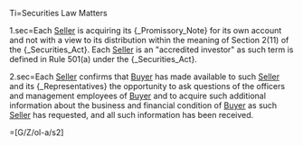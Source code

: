 Ti=Securities Law Matters

1.sec=Each <a href="#SPA.Def.Seller(s).Def" class="definedterm">Seller</a> is acquiring its {_Promissory_Note} for its own account and not with a view to its distribution within the meaning of Section 2(11) of the {_Securities_Act}.  Each <a href="#SPA.Def.Seller(s).Def" class="definedterm">Seller</a> is an "accredited investor" as such term is defined in Rule 501(a) under the {_Securities_Act}.

2.sec=Each <a href="#SPA.Def.Seller(s).Def" class="definedterm">Seller</a> confirms that <a href="#SPA.Def.Buyer.Def" class="definedterm">Buyer</a> has made available to such <a href="#SPA.Def.Seller(s).Def" class="definedterm">Seller</a> and its {_Representatives} the opportunity to ask questions of the officers and management employees of <a href="#SPA.Def.Buyer.Def" class="definedterm">Buyer</a> and to acquire such additional information about the business and financial condition of <a href="#SPA.Def.Buyer.Def" class="definedterm">Buyer</a> as such <a href="#SPA.Def.Seller(s).Def" class="definedterm">Seller</a> has requested, and all such information has been received.

=[G/Z/ol-a/s2]
